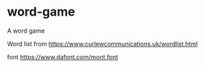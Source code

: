 # word-game
A word game


Word list from 
https://www.curlewcommunications.uk/wordlist.html

font 
https://www.dafont.com/mont.font